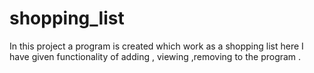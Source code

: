 # shopping_list
In this project a program is created which work as a shopping list here I have given functionality of adding , viewing ,removing to the program .
